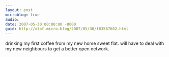 ```yaml
---
layout: post
microblog: true
audio: 
date: 2007-05-30 00:00:00 -0000
guid: http://xtof.micro.blog/2007/05/30/t83587602.html
---
```

drinking my first coffee from my new home sweet flat. will have to deal with my new neighbours to get a better open network.
